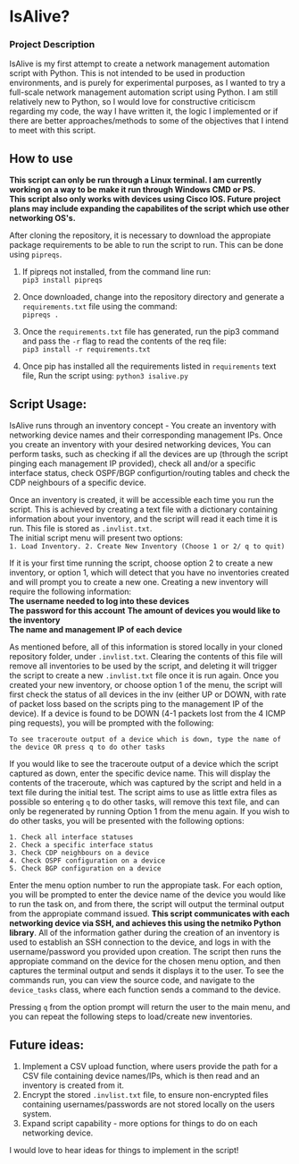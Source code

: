 # IsAlive?  

### Project Description  
IsAlive is my first attempt to create a network management automation script with Python. This is not intended to be used in production environments, and is purely for experimental purposes, as I wanted to try a full-scale network management automation script using Python. I am still relatively new to Python, so I would love for constructive criticiscm regarding my code, the way I have written it, the logic I implemented or if there are better approaches/methods to some of the objectives that I intend to meet with this script.  

## How to use  
**This script can only be run through a Linux terminal. I am currently working on a way to be make it run through Windows CMD or PS.**  
**This script also only works with devices using Cisco IOS. Future project plans may include expanding the capabilites of the script which use other networking OS's.**  

After cloning the repository, it is necessary to download the appropiate package requirements to be able to run the script to run. This can be done using `pipreqs`.  

1. If pipreqs not installed, from the command line run:  
`pip3 install pipreqs`  

2. Once downloaded, change into the repository directory and generate a `requirements.txt` file using the command:  
`pipreqs .`  

3. Once the `requirements.txt` file has generated, run the pip3 command and pass the `-r` flag to read the contents of the req file:  
`pip3 install -r requirements.txt`  

4. Once pip has installed all the requirements listed in `requirements` text file, Run the script using:
`python3 isalive.py`  

## Script Usage:  
IsAlive runs through an inventory concept - You create an inventory with networking device names and their corresponding management IPs. Once you create an inventory with your desired networking devices, You can perform tasks, such as checking if all the devices are up (through the script pinging each management IP provided), check all and/or a specific interface status, check OSPF/BGP configurtion/routing tables and check the CDP neighbours of a specific device.  

Once an inventory is created, it will be accessible each time you run the script. This is achieved by creating a text file with a dictionary containing information about your inventory, and the script will read it each time it is run. This file is stored as `.invlist.txt`.  
The initial script menu will present two options:  
`1. Load Inventory. 2. Create New Inventory (Choose 1 or 2/ q to quit)`  

If it is your first time running the script, choose option 2 to create a new inventory, or option 1, which will detect that you have no inventories created and will prompt you to create a new one. Creating a new inventory will require the following information:  
**The username needed to log into these devices**  
**The password for this account**
**The amount of devices you would like to the inventory**  
**The name and management IP of each device**  

As mentioned before, all of this information is stored locally in your cloned repository folder, under `.invlist.txt`. Clearing the contents of this file will remove all inventories to be used by the script, and deleting it will trigger the script to create a new `.invlist.txt` file once it is run again. Once you created your new inventory, or choose option 1 of the menu, the script will first check the status of all devices in the inv (either UP or DOWN, with rate of packet loss based on the scripts ping to the management IP of the device). If a device is found to be DOWN (4-1 packets lost from the 4 ICMP ping requests), you will be prompted with the following:  

`To see traceroute output of a device which is down, type the name of the device OR press q to do other tasks`  

If you would like to see the traceroute output of a device which the script captured as down, enter the specific device name. This will display the contents of the traceroute, which was captured by the script and held in a text file during the initial test. The script aims to use as little extra files as possible so entering `q` to do other tasks, will remove this text file, and can only be regenerated by running Option 1 from the menu again. If you wish to do other tasks, you will be presented with the following options:  

`1. Check all interface statuses`   
`2. Check a specific interface status`  
`3. Check CDP neighbours on a device`  
`4. Check OSPF configuration on a device`  
`5. Check BGP configuration on a device`  

Enter the menu option number to run the appropiate task. For each option, you will be prompted to enter the device name of the device you would like to run the task on, and from there, the script will output the terminal output from the appropiate command issued. **This script communicates with each networking device via SSH, and achieves this using the netmiko Python library**. All of the information gather during the creation of an inventory is used to establish an SSH connection to the device, and logs in with the username/password you provided upon creation. The script then runs the appropiate command on the device for the chosen menu option, and then captures the terminal output and sends it displays it to the user. To see the commands run, you can view the source code, and navigate to the `device_tasks` class, where each function sends a command to the device.  

Pressing `q` from the option prompt will return the user to the main menu, and you can repeat the following steps to load/create new inventories.  

## Future ideas:  
1. Implement a CSV upload function, where users provide the path for a CSV file containing device names/IPs, which is then read and an inventory is created from it.  
2. Encrypt the stored `.invlist.txt` file, to ensure non-encrypted files containing usernames/passwords are not stored locally on the users system.  
3. Expand script capability - more options for things to do on each networking device.  

I would love to hear ideas for things to implement in the script!






